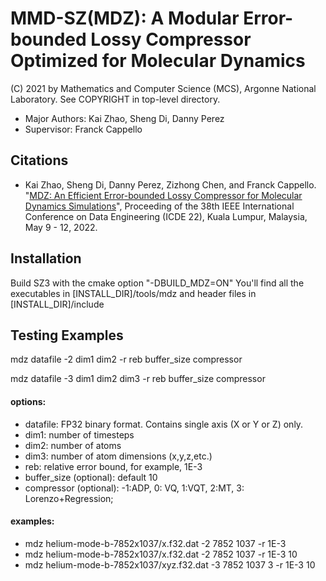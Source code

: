 MMD-SZ(MDZ): A Modular Error-bounded Lossy Compressor Optimized for Molecular Dynamics
=====
(C) 2021 by Mathematics and Computer Science (MCS), Argonne National Laboratory.
See COPYRIGHT in top-level directory.

* Major Authors: Kai Zhao, Sheng Di, Danny Perez 
* Supervisor: Franck Cappello

## Citations
* Kai Zhao, Sheng Di, Danny Perez, Zizhong Chen, and Franck Cappello. "[MDZ: An Efficient Error-bounded Lossy Compressor for Molecular Dynamics Simulations](https://ieeexplore.ieee.org/document/9835212)", Proceeding of the 38th IEEE International Conference on Data Engineering (ICDE 22), Kuala Lumpur, Malaysia, May 9 -
  12, 2022.
 
## Installation

Build SZ3 with the cmake option "-DBUILD_MDZ=ON"
You'll find all the executables in [INSTALL_DIR]/tools/mdz and header files in [INSTALL_DIR]/include

## Testing Examples
mdz datafile -2 dim1 dim2 -r reb buffer_size compressor

mdz datafile -3 dim1 dim2 dim3 -r reb buffer_size compressor

#### options:
* datafile: FP32 binary format. Contains single axis (X or Y or Z) only.
* dim1: number of timesteps
* dim2: number of atoms
* dim3: number of atom dimensions (x,y,z,etc.)
* reb: relative error bound, for example, 1E-3
* buffer_size (optional): default 10
* compressor (optional): -1:ADP, 0: VQ, 1:VQT, 2:MT, 3: Lorenzo+Regression;  

#### examples:
* mdz helium-mode-b-7852x1037/x.f32.dat -2 7852 1037 -r 1E-3
* mdz helium-mode-b-7852x1037/x.f32.dat -2 7852 1037 -r 1E-3 10
* mdz helium-mode-b-7852x1037/xyz.f32.dat -3 7852 1037 3 -r 1E-3 10
